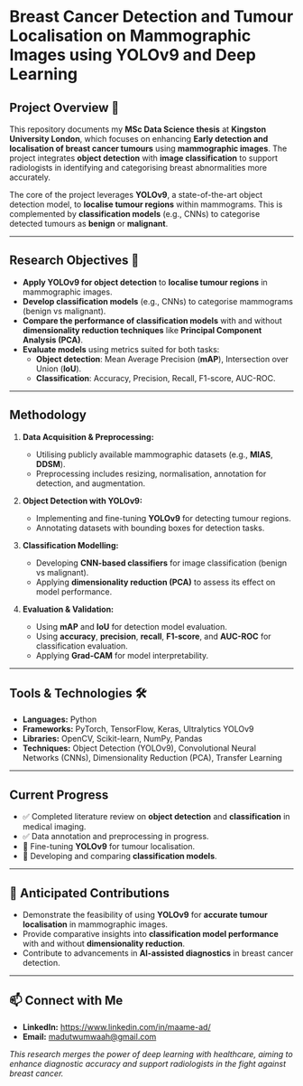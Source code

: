 # Breast Cancer Detection and Tumour Localisation on Mammographic Images using YOLOv9 and Deep Learning

## Project Overview 📄

This repository documents my **MSc Data Science thesis** at **Kingston University London**, which focuses on enhancing **Early detection and localisation of breast cancer tumours** using **mammographic images**. The project integrates **object detection** with **image classification** to support radiologists in identifying and categorising breast abnormalities more accurately.

The core of the project leverages **YOLOv9**, a state-of-the-art object detection model, to **localise tumour regions** within mammograms. This is complemented by **classification models** (e.g., CNNs) to categorise detected tumours as **benign** or **malignant**.

---

## Research Objectives 🎯 

- **Apply YOLOv9 for object detection** to **localise tumour regions** in mammographic images.  
- **Develop classification models** (e.g., CNNs) to categorise mammograms (benign vs malignant).  
- **Compare the performance of classification models** with and without **dimensionality reduction techniques** like **Principal Component Analysis (PCA)**.  
- **Evaluate models** using metrics suited for both tasks:  
  - **Object detection**: Mean Average Precision (**mAP**), Intersection over Union (**IoU**).  
  - **Classification**: Accuracy, Precision, Recall, F1-score, AUC-ROC.

---

## Methodology

1. **Data Acquisition & Preprocessing:**  
   - Utilising publicly available mammographic datasets (e.g., **MIAS**, **DDSM**).  
   - Preprocessing includes resizing, normalisation, annotation for detection, and augmentation.

2. **Object Detection with YOLOv9:**  
   - Implementing and fine-tuning **YOLOv9** for detecting tumour regions.  
   - Annotating datasets with bounding boxes for detection tasks.

3. **Classification Modelling:**  
   - Developing **CNN-based classifiers** for image classification (benign vs malignant).  
   - Applying **dimensionality reduction (PCA)** to assess its effect on model performance.

4. **Evaluation & Validation:**  
   - Using **mAP** and **IoU** for detection model evaluation.  
   - Using **accuracy**, **precision**, **recall**, **F1-score**, and **AUC-ROC** for classification evaluation.  
   - Applying **Grad-CAM** for model interpretability.

---

## Tools & Technologies 🛠️

- **Languages:** Python  
- **Frameworks:** PyTorch, TensorFlow, Keras, Ultralytics YOLOv9  
- **Libraries:** OpenCV, Scikit-learn, NumPy, Pandas  
- **Techniques:** Object Detection (YOLOv9), Convolutional Neural Networks (CNNs), Dimensionality Reduction (PCA), Transfer Learning

---

## Current Progress

- ✅ Completed literature review on **object detection** and **classification** in medical imaging.  
- ✅ Data annotation and preprocessing in progress.  
- 🔄 Fine-tuning **YOLOv9** for tumour localisation.  
- 🔄 Developing and comparing **classification models**.

---

## 🧠 Anticipated Contributions

- Demonstrate the feasibility of using **YOLOv9** for **accurate tumour localisation** in mammographic images.  
- Provide comparative insights into **classification model performance** with and without **dimensionality reduction**.  
- Contribute to advancements in **AI-assisted diagnostics** in breast cancer detection.

---

## 📫 Connect with Me

- **LinkedIn:** https://www.linkedin.com/in/maame-ad/  
- **Email:** madutwumwaah@gmail.com

*This research merges the power of deep learning with healthcare, aiming to enhance diagnostic accuracy and support radiologists in the fight against breast cancer.*
